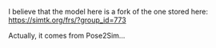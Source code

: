 I believe that the model here is a fork of the one stored here: https://simtk.org/frs/?group_id=773

Actually, it comes from Pose2Sim...
